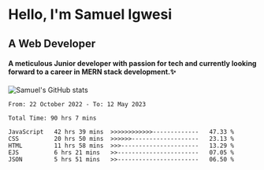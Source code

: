 # Hello, I'm Samuel Igwesi
## A Web Developer

#### A meticulous Junior developer with passion for tech and currently looking forward to a career in MERN stack development.:sparkles:


![Samuel's GitHub stats](https://github-readme-stats.vercel.app/api?username=SamuelIgwesi&show_icons=true&theme=radical)

<!--START_SECTION:waka-->

```text
From: 22 October 2022 - To: 12 May 2023

Total Time: 90 hrs 7 mins

JavaScript   42 hrs 39 mins  >>>>>>>>>>>>-------------   47.33 %
CSS          20 hrs 50 mins  >>>>>>-------------------   23.13 %
HTML         11 hrs 58 mins  >>>----------------------   13.29 %
EJS          6 hrs 21 mins   >>-----------------------   07.05 %
JSON         5 hrs 51 mins   >>-----------------------   06.50 %
```

<!--END_SECTION:waka-->
